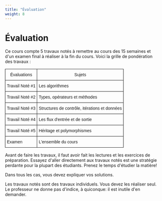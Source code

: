 ```yaml
---
title: "Évaluation"
weight: 8
---
```

<h1>Évaluation</h1>

<p>Ce cours compte 5 travaux notés à remettre au cours des 15 semaines et d'un examen final à réaliser à la fin du cours. Voici la grille de pondération des travaux :</p>

<style type="text/css">
.tg  {border-collapse:collapse;border-spacing:0;}
.tg td{font-family:Arial, sans-serif;font-size:14px;padding:10px 5px;border-style:solid;border-width:1px;overflow:hidden;word-break:normal;border-color:black;}
.tg th{font-family:Arial, sans-serif;font-size:14px;font-weight:normal;padding:10px 5px;border-style:solid;border-width:1px;overflow:hidden;word-break:normal;border-color:black;}
</style>
<table class="tg">
  <tr>
    <th class="tg-031e">Évaluations</th>
    <th class="tg-031e">Sujets</th>
  </tr>
  <tr>
    <td class="tg-031e">Travail Noté #1</td>
    <td class="tg-031e">Les algorithmes</td>
  </tr>
  <tr>
    <td class="tg-031e">Travail Noté #2</td>
    <td class="tg-031e">Types, opérateurs et méthodes</td>
  </tr>
  <tr>
    <td class="tg-031e">Travail Noté #3</td>
    <td class="tg-031e">Structures de contrôle, itérations et données</td>
  </tr>
  <tr>
    <td class="tg-031e">Travail Noté #4</td>
    <td class="tg-031e">Les flux d'entrée et de sortie</td>
  </tr>
  <tr>
    <td class="tg-031e">Travail Noté #5</td>
    <td class="tg-031e">Héritage et polymorphismes</td>
  </tr>
  <tr>
    <td class="tg-031e">Examen</td>
    <td class="tg-031e">L'ensemble du cours</td>
  </tr>
</table>
<p>Avant de faire les travaux, il faut avoir fait les lectures et les exercices de préparation. Essayez d'aller directement aux travaux notés est une stratégie perdante pour la plupart des étudiants. Prenez le temps d'étudier la matière! </p>

<p>Dans tous les cas, vous devez expliquer vos solutions. </p>
<p>Les travaux notés sont des travaux individuels. Vous devez les réaliser seul. Le professeur ne donne pas d'indice, à quiconque: il est inutile d'en demander. </p>